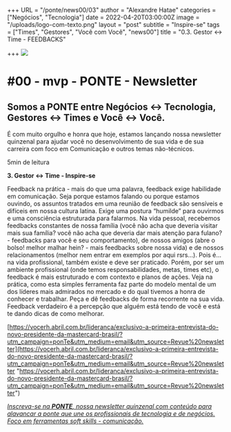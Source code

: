+++
URL = "/ponte/news00/03"
author = "Alexandre Hatae"
categories = ["Negócios", "Tecnologia"]
date = 2022-04-20T03:00:00Z
image = "/uploads/logo-com-texto.png"
layout = "post"
subtitle = "Inspire-se"
tags = ["Times", "Gestores", "Você com Você", "news00"]
title = "0.3. Gestor <-> Time - FEEDBACKS"

+++
![](/uploads/logo-com-texto.png)

# #00 - mvp - PONTE - Newsletter

## Somos a PONTE entre Negócios ↔ Tecnologia, Gestores ↔ Times e Você ↔ Você.

É com muito orgulho e honra que hoje, estamos lançando nossa newsletter quinzenal para ajudar você no desenvolvimento de sua vida e de sua carreira com foco em Comunicação e outros temas não-técnicos.

5min de leitura

**3. Gestor <-> Time - Inspire-se**

Feedback na prática - mais do que uma palavra, feedback exige habilidade em comunicação. Seja porque estamos falando ou porque estamos ouvindo, os assuntos tratados em uma reunião de feedback são sensíveis e difíceis em nossa cultura latina. Exige uma postura “humilde” para ouvirmos e uma consciência estruturada para falarmos. Na vida pessoal, recebemos feedbacks constantes de nossa família (você não acha que deveria visitar mais sua família? você não acha que deveria dar mais atenção para fulano? - feedbacks para você e seu comportamento), de nossos amigos (abre o bolso! melhor malhar hein? - mais feedbacks sobre nossa vida) e de nossos relacionamentos (melhor nem entrar em exemplos por aqui rsrs…). Pois é… na vida profissional, também existe e deve ser praticado. Porém, por ser um ambiente profissional (onde temos responsabilidades, metas, times etc), o feedback é mais estruturado e com contexto e planos de ações. Veja na prática, como esta simples ferramenta faz parte do modelo mental de um dos líderes mais admirados no mercado e do qual tivemos a honra de conhecer e trabalhar. Peça e dê feedbacks de forma recorrente na sua vida. Feedback verdadeiro é a percepção que alguém está tendo de você e está te dando dicas de como melhorar.

[https://vocerh.abril.com.br/lideranca/exclusivo-a-primeira-entrevista-do-novo-presidente-da-mastercard-brasil/?utm_campaign=ponTe&utm_medium=email&utm_source=Revue%20newsletter](https://vocerh.abril.com.br/lideranca/exclusivo-a-primeira-entrevista-do-novo-presidente-da-mastercard-brasil/?utm_campaign=ponTe&utm_medium=email&utm_source=Revue%20newsletter "https://vocerh.abril.com.br/lideranca/exclusivo-a-primeira-entrevista-do-novo-presidente-da-mastercard-brasil/?utm_campaign=ponTe&utm_medium=email&utm_source=Revue%20newsletter")

[_Inscreva-se na_ **_PONTE_**_, nossa newsletter quinzenal com conteúdo para alavancar a ponte que une os profissionais de tecnologia e de negócios. Foco em ferramentas soft skills - comunicação._](https://www.getrevue.co/profile/porquesim-org "Inscreva-se na PONTE")